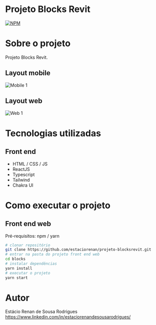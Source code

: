 # Projeto Blocks Revit 
[![NPM](https://img.shields.io/npm/l/react)](https://github.com/devsuperior/sds1-wmazoni/blob/master/LICENSE) 
# Sobre o projeto
Projeto Blocks Revit.
## Layout mobile
![Mobile 1](https://github.com/estaciorenan/projeto-blocksrevit/blob/main/public/media/tela-mobile.PNG) 
## Layout web
![Web 1](https://github.com/estaciorenan/projeto-blocksrevit/blob/main/public/media/tela-desktop.PNG)

# Tecnologias utilizadas
## Front end
- HTML / CSS / JS 
- ReactJS
- Typescript
- Tailwind
- Chakra UI
# Como executar o projeto
## Front end web
Pré-requisitos: npm / yarn
```bash
# clonar repositório
git clone https://github.com/estaciorenan/projeto-blocksrevit.git
# entrar na pasta do projeto front end web
cd blocks
# instalar dependências
yarn install
# executar o projeto
yarn start
```
# Autor
Estácio Renan de Sousa Rodrigues
https://www.linkedin.com/in/estaciorenandesousarodrigues/